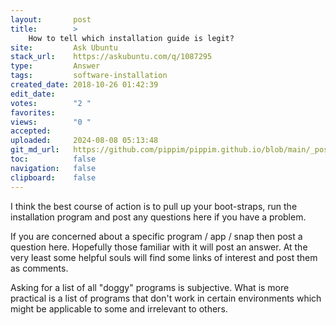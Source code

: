 ```yaml
---
layout:       post
title:        >
    How to tell which installation guide is legit?
site:         Ask Ubuntu
stack_url:    https://askubuntu.com/q/1087295
type:         Answer
tags:         software-installation
created_date: 2018-10-26 01:42:39
edit_date:    
votes:        "2 "
favorites:    
views:        "0 "
accepted:     
uploaded:     2024-08-08 05:13:48
git_md_url:   https://github.com/pippim/pippim.github.io/blob/main/_posts/2018/2018-10-26-How-to-tell-which-installation-guide-is-legit_.md
toc:          false
navigation:   false
clipboard:    false
---
```


I think the best course of action is to pull up your boot-straps, run the installation program and post any questions here if you have a problem. 

If you are concerned about a specific program / app / snap then post a question here. Hopefully those familiar with it will post an answer. At the very least some helpful souls will find some links of interest and post them as comments.

Asking for a list of all "doggy" programs is subjective. What is more practical is a list of programs that don't work in certain environments which might be applicable to some and irrelevant to others.

